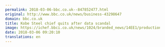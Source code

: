 ```yaml
---
permalink: 2018-03-06-bbc.co.uk--847852477.html
original: http://www.bbc.co.uk/news/business-43298647
domain: bbc.co.uk
title: Kobe Steel chief quits after data scandal
image: https://ichef.bbci.co.uk/news/1024/branded_news/14EE1/production/_100292758_kawasakigetty.jpg
date: 2018-03-06 09:20:10
translations: en
---
```


